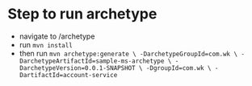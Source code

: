 # Step to run archetype
- navigate to /archetype
- run ```mvn install```
- then run ```
           mvn archetype:generate \
             -DarchetypeGroupId=com.wk \
             -DarchetypeArtifactId=sample-ms-archetype \
             -DarchetypeVersion=0.0.1-SNAPSHOT \
             -DgroupId=com.wk \
              -DartifactId=account-service
           ```